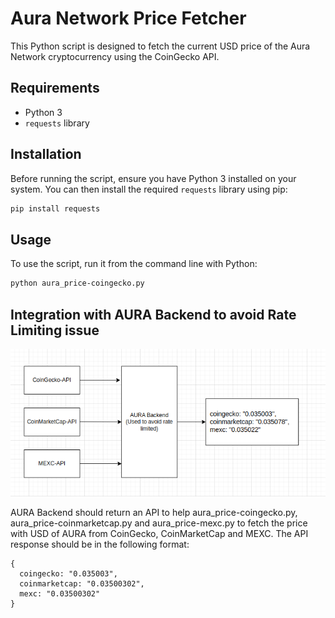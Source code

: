 # Aura Network Price Fetcher

This Python script is designed to fetch the current USD price of the Aura Network cryptocurrency using the CoinGecko API.

## Requirements

- Python 3
- `requests` library

## Installation

Before running the script, ensure you have Python 3 installed on your system. You can then install the required `requests` library using pip:

```bash
pip install requests
```

## Usage

To use the script, run it from the command line with Python:

```bash
python aura_price-coingecko.py
```

## Integration with AURA Backend to avoid Rate Limiting issue
![AURA-BE](./img/AURA-BE.png)

AURA Backend should return an API to help aura_price-coingecko.py, aura_price-coinmarketcap.py and aura_price-mexc.py to fetch the price with USD of AURA from CoinGecko, CoinMarketCap and MEXC. The API response should be in the following format:

```
{
  coingecko: "0.035003",
  coinmarketcap: "0.03500302",
  mexc: "0.03500302"
}
```